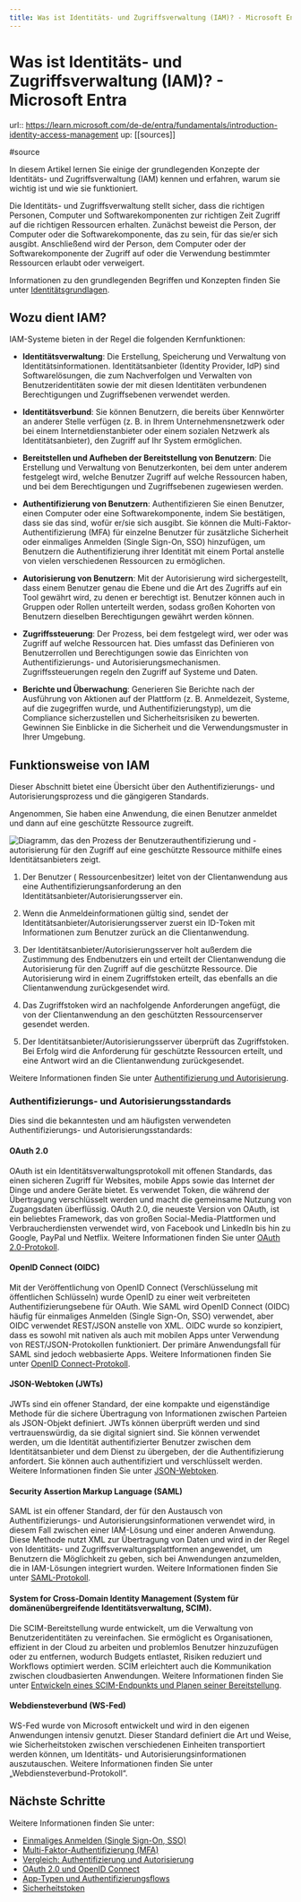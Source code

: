 ```yaml
---
title: Was ist Identitäts- und Zugriffsverwaltung (IAM)? - Microsoft Entra
---
```


# Was ist Identitäts- und Zugriffsverwaltung (IAM)? - Microsoft Entra

url:: https://learn.microsoft.com/de-de/entra/fundamentals/introduction-identity-access-management
up: [[sources]]

#source

In diesem Artikel lernen Sie einige der grundlegenden Konzepte der Identitäts- und Zugriffsverwaltung (IAM) kennen und erfahren, warum sie wichtig ist und wie sie funktioniert.

Die Identitäts- und Zugriffsverwaltung stellt sicher, dass die richtigen Personen, Computer und Softwarekomponenten zur richtigen Zeit Zugriff auf die richtigen Ressourcen erhalten. Zunächst beweist die Person, der Computer oder die Softwarekomponente, das zu sein, für das sie/er sich ausgibt. Anschließend wird der Person, dem Computer oder der Softwarekomponente der Zugriff auf oder die Verwendung bestimmter Ressourcen erlaubt oder verweigert.

Informationen zu den grundlegenden Begriffen und Konzepten finden Sie unter [Identitätsgrundlagen](https://learn.microsoft.com/de-de/entra/fundamentals/identity-fundamental-concepts).

## Wozu dient IAM?

IAM-Systeme bieten in der Regel die folgenden Kernfunktionen:

* **Identitätsverwaltung**: Die Erstellung, Speicherung und Verwaltung von Identitätsinformationen. Identitätsanbieter (Identity Provider, IdP) sind Softwarelösungen, die zum Nachverfolgen und Verwalten von Benutzeridentitäten sowie der mit diesen Identitäten verbundenen Berechtigungen und Zugriffsebenen verwendet werden.

* **Identitätsverbund**: Sie können Benutzern, die bereits über Kennwörter an anderer Stelle verfügen (z. B. in Ihrem Unternehmensnetzwerk oder bei einem Internetdienstanbieter oder einem sozialen Netzwerk als Identitätsanbieter), den Zugriff auf Ihr System ermöglichen.

* **Bereitstellen und Aufheben der Bereitstellung von Benutzern**: Die Erstellung und Verwaltung von Benutzerkonten, bei dem unter anderem festgelegt wird, welche Benutzer Zugriff auf welche Ressourcen haben, und bei dem Berechtigungen und Zugriffsebenen zugewiesen werden.

* **Authentifizierung von Benutzern**: Authentifizieren Sie einen Benutzer, einen Computer oder eine Softwarekomponente, indem Sie bestätigen, dass sie das sind, wofür er/sie sich ausgibt. Sie können die Multi-Faktor-Authentifizierung (MFA) für einzelne Benutzer für zusätzliche Sicherheit oder einmaliges Anmelden (Single Sign-On, SSO) hinzufügen, um Benutzern die Authentifizierung ihrer Identität mit einem Portal anstelle von vielen verschiedenen Ressourcen zu ermöglichen.

* **Autorisierung von Benutzern**: Mit der Autorisierung wird sichergestellt, dass einem Benutzer genau die Ebene und die Art des Zugriffs auf ein Tool gewährt wird, zu denen er berechtigt ist. Benutzer können auch in Gruppen oder Rollen unterteilt werden, sodass großen Kohorten von Benutzern dieselben Berechtigungen gewährt werden können.

* **Zugriffssteuerung**: Der Prozess, bei dem festgelegt wird, wer oder was Zugriff auf welche Ressourcen hat. Dies umfasst das Definieren von Benutzerrollen und Berechtigungen sowie das Einrichten von Authentifizierungs- und Autorisierungsmechanismen. Zugriffssteuerungen regeln den Zugriff auf Systeme und Daten.

* **Berichte und Überwachung**: Generieren Sie Berichte nach der Ausführung von Aktionen auf der Plattform (z. B. Anmeldezeit, Systeme, auf die zugegriffen wurde, und Authentifizierungstyp), um die Compliance sicherzustellen und Sicherheitsrisiken zu bewerten. Gewinnen Sie Einblicke in die Sicherheit und die Verwendungsmuster in Ihrer Umgebung.

## Funktionsweise von IAM

Dieser Abschnitt bietet eine Übersicht über den Authentifizierungs- und Autorisierungsprozess und die gängigeren Standards.

Angenommen, Sie haben eine Anwendung, die einen Benutzer anmeldet und dann auf eine geschützte Ressource zugreift.

![Diagramm, das den Prozess der Benutzerauthentifizierung und -autorisierung für den Zugriff auf eine geschützte Ressource mithilfe eines Identitätsanbieters zeigt.](https://learn.microsoft.com/de-de/entra/fundamentals/media/introduction-identity-access-management/openid-oauth.svg)

1. Der Benutzer ( Ressourcenbesitzer) leitet von der Clientanwendung aus eine Authentifizierungsanforderung an den Identitätsanbieter/Autorisierungsserver ein.

2. Wenn die Anmeldeinformationen gültig sind, sendet der Identitätsanbieter/Autorisierungsserver zuerst ein ID-Token mit Informationen zum Benutzer zurück an die Clientanwendung.

3. Der Identitätsanbieter/Autorisierungsserver holt außerdem die Zustimmung des Endbenutzers ein und erteilt der Clientanwendung die Autorisierung für den Zugriff auf die geschützte Ressource. Die Autorisierung wird in einem Zugriffstoken erteilt, das ebenfalls an die Clientanwendung zurückgesendet wird.

4. Das Zugriffstoken wird an nachfolgende Anforderungen angefügt, die von der Clientanwendung an den geschützten Ressourcenserver gesendet werden.

5. Der Identitätsanbieter/Autorisierungsserver überprüft das Zugriffstoken. Bei Erfolg wird die Anforderung für geschützte Ressourcen erteilt, und eine Antwort wird an die Clientanwendung zurückgesendet.

Weitere Informationen finden Sie unter [Authentifizierung und Autorisierung](https://learn.microsoft.com/de-de/entra/fundamentals/../identity-platform/authentication-vs-authorization#authentication-and-authorization-using-the-microsoft-identity-platform).

### Authentifizierungs- und Autorisierungsstandards

Dies sind die bekanntesten und am häufigsten verwendeten Authentifizierungs- und Autorisierungsstandards:

#### OAuth 2.0

OAuth ist ein Identitätsverwaltungsprotokoll mit offenen Standards, das einen sicheren Zugriff für Websites, mobile Apps sowie das Internet der Dinge und andere Geräte bietet. Es verwendet Token, die während der Übertragung verschlüsselt werden und macht die gemeinsame Nutzung von Zugangsdaten überflüssig. OAuth 2.0, die neueste Version von OAuth, ist ein beliebtes Framework, das von großen Social-Media-Plattformen und Verbraucherdiensten verwendet wird, von Facebook und LinkedIn bis hin zu Google, PayPal und Netflix. Weitere Informationen finden Sie unter [OAuth 2.0-Protokoll](https://learn.microsoft.com/de-de/entra/fundamentals/../identity-platform/v2-protocols).

#### OpenID Connect (OIDC)

Mit der Veröffentlichung von OpenID Connect (Verschlüsselung mit öffentlichen Schlüsseln) wurde OpenID zu einer weit verbreiteten Authentifizierungsebene für OAuth. Wie SAML wird OpenID Connect (OIDC) häufig für einmaliges Anmelden (Single Sign-On, SSO) verwendet, aber OIDC verwendet REST/JSON anstelle von XML. OIDC wurde so konzipiert, dass es sowohl mit nativen als auch mit mobilen Apps unter Verwendung von REST/JSON-Protokollen funktioniert. Der primäre Anwendungsfall für SAML sind jedoch webbasierte Apps. Weitere Informationen finden Sie unter [OpenID Connect-Protokoll](https://learn.microsoft.com/de-de/entra/fundamentals/../identity-platform/v2-protocols).

#### JSON-Webtoken (JWTs)

JWTs sind ein offener Standard, der eine kompakte und eigenständige Methode für die sichere Übertragung von Informationen zwischen Parteien als JSON-Objekt definiert. JWTs können überprüft werden und sind vertrauenswürdig, da sie digital signiert sind. Sie können verwendet werden, um die Identität authentifizierter Benutzer zwischen dem Identitätsanbieter und dem Dienst zu übergeben, der die Authentifizierung anfordert. Sie können auch authentifiziert und verschlüsselt werden. Weitere Informationen finden Sie unter [JSON-Webtoken](https://learn.microsoft.com/de-de/entra/fundamentals/../identity-platform/v2-protocols#tokens).

#### Security Assertion Markup Language (SAML)

SAML ist ein offener Standard, der für den Austausch von Authentifizierungs- und Autorisierungsinformationen verwendet wird, in diesem Fall zwischen einer IAM-Lösung und einer anderen Anwendung. Diese Methode nutzt XML zur Übertragung von Daten und wird in der Regel von Identitäts- und Zugriffsverwaltungsplattformen angewendet, um Benutzern die Möglichkeit zu geben, sich bei Anwendungen anzumelden, die in IAM-Lösungen integriert wurden. Weitere Informationen finden Sie unter [SAML-Protokoll](https://learn.microsoft.com/de-de/entra/fundamentals/../identity-platform/saml-protocol-reference).

#### System for Cross-Domain Identity Management (System für domänenübergreifende Identitätsverwaltung, SCIM).

Die SCIM-Bereitstellung wurde entwickelt, um die Verwaltung von Benutzeridentitäten zu vereinfachen. Sie ermöglicht es Organisationen, effizient in der Cloud zu arbeiten und problemlos Benutzer hinzuzufügen oder zu entfernen, wodurch Budgets entlastet, Risiken reduziert und Workflows optimiert werden. SCIM erleichtert auch die Kommunikation zwischen cloudbasierten Anwendungen. Weitere Informationen finden Sie unter [Entwickeln eines SCIM-Endpunkts und Planen seiner Bereitstellung](https://learn.microsoft.com/de-de/entra/fundamentals/../identity/app-provisioning/use-scim-to-provision-users-and-groups?toc=/active-directory/develop/toc.json&bc=/active-directory/develop/breadcrumb/toc.json).

#### Webdiensteverbund (WS-Fed)

WS-Fed wurde von Microsoft entwickelt und wird in den eigenen Anwendungen intensiv genutzt. Dieser Standard definiert die Art und Weise, wie Sicherheitstoken zwischen verschiedenen Einheiten transportiert werden können, um Identitäts- und Autorisierungsinformationen auszutauschen. Weitere Informationen finden Sie unter „Webdiensteverbund-Protokoll“.

## Nächste Schritte

Weitere Informationen finden Sie unter:

* [Einmaliges Anmelden (Single Sign-On, SSO)](https://learn.microsoft.com/de-de/entra/fundamentals/../identity/enterprise-apps/what-is-single-sign-on)
* [Multi-Faktor-Authentifizierung (MFA)](https://learn.microsoft.com/de-de/entra/fundamentals/../identity/authentication/concept-mfa-howitworks)
* [Vergleich: Authentifizierung und Autorisierung](https://learn.microsoft.com/de-de/entra/fundamentals/../identity-platform/authentication-vs-authorization)
* [OAuth 2.0 und OpenID Connect](https://learn.microsoft.com/de-de/entra/fundamentals/../identity-platform/v2-protocols)
* [App-Typen und Authentifizierungsflows](https://learn.microsoft.com/de-de/entra/fundamentals/../identity-platform/authentication-flows-app-scenarios)
* [Sicherheitstoken](https://learn.microsoft.com/de-de/entra/fundamentals/../identity-platform/security-tokens)
